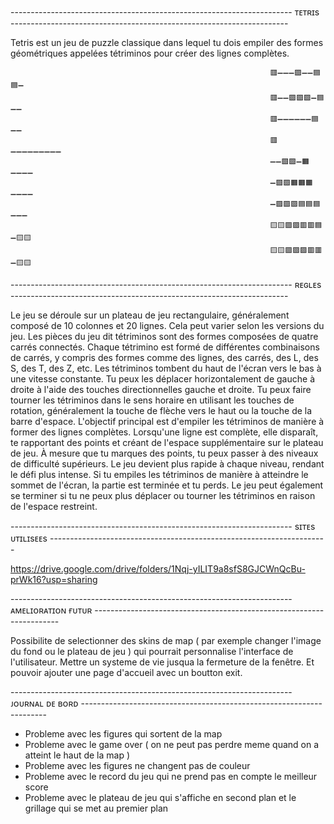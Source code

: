 ---------------------------------------------------------------------- ᴛᴇᴛʀɪs ---------------------------------------------------------------------


Tetris est un jeu de puzzle classique dans lequel tu dois empiler des formes géométriques appelées tétriminos pour créer des lignes complètes. 

                                                              🟥➖➖➖🟪➖➖🟦🟦➖
                                                              🟥➖➖🟪🟪🟪➖🟦➖➖
                                                              🟥➖➖➖➖➖➖🟦➖➖
                                                              🟥➖➖➖➖➖➖➖➖➖
                                                              ➖➖🟩🟩➖🟧➖➖➖➖
                                                              ➖🟩🟩🟧🟧🟧➖➖➖➖
                                                              ➖🟪🟪🟪🟦🟦🟦➖➖➖
                                                              🟨🟨🟪🟪🟥🟥🟦➖🟨🟨
                                                              🟨🟨🟪🟪🟪🟥🟥➖🟨🟨


---------------------------------------------------------------------- ʀᴇɢʟᴇs ---------------------------------------------------------------------


Le jeu se déroule sur un plateau de jeu rectangulaire, généralement composé de 10 colonnes et 20 lignes. Cela peut varier selon les versions du jeu.
Les pièces du jeu dit tétriminos sont des formes composées de quatre carrés connectés. Chaque tétrimino est formé de différentes combinaisons de carrés, y compris des formes comme des lignes, des carrés, des L, des S, des T, des Z, etc.
Les tétriminos tombent du haut de l'écran vers le bas à une vitesse constante. Tu peux les déplacer horizontalement de gauche à droite à l'aide des touches directionnelles gauche et droite.
Tu peux faire tourner les tétriminos dans le sens horaire en utilisant les touches de rotation, généralement la touche de flèche vers le haut ou la touche de la barre d'espace.
L'objectif principal est d'empiler les tétriminos de manière à former des lignes complètes. Lorsqu'une ligne est complète, elle disparaît, te rapportant des points et créant de l'espace supplémentaire sur le plateau de jeu.
À mesure que tu marques des points, tu peux passer à des niveaux de difficulté supérieurs. Le jeu devient plus rapide à chaque niveau, rendant le défi plus intense.
Si tu empiles les tétriminos de manière à atteindre le sommet de l'écran, la partie est terminée et tu perds. Le jeu peut également se terminer si tu ne peux plus déplacer ou tourner les tétriminos en raison de l'espace restreint.


---------------------------------------------------------------------- sɪᴛᴇs ᴜᴛɪʟɪsᴇᴇs --------------------------------------------------------------------- 


https://drive.google.com/drive/folders/1Nqj-yILIT9a8sfS8GJCWnQcBu-prWk16?usp=sharing


---------------------------------------------------------------------- ᴀᴍᴇʟɪᴏʀᴀᴛɪᴏɴ ғᴜᴛᴜʀ ---------------------------------------------------------------------  


Possibilite de selectionner des skins de map ( par exemple changer l'image du fond ou le plateau de jeu ) qui pourrait personnalise l'interface de l'utilisateur.
Mettre un systeme de vie jusqua la fermeture de la fenêtre. Et pouvoir ajouter une page d'accueil avec un boutton exit.


---------------------------------------------------------------------- ᴊᴏᴜʀɴᴀʟ ᴅᴇ ʙᴏʀᴅ ---------------------------------------------------------------------  


- Probleme avec les figures qui sortent de la map 
- Probleme avec le game over ( on ne peut pas perdre meme quand on a atteint le haut de la map ) 
- Probleme avec les figures ne changent pas de couleur
- Probleme avec le record du jeu qui ne prend pas en compte le meilleur score
- Probleme avec le plateau de jeu qui s'affiche en second plan et le grillage qui se met au premier plan

